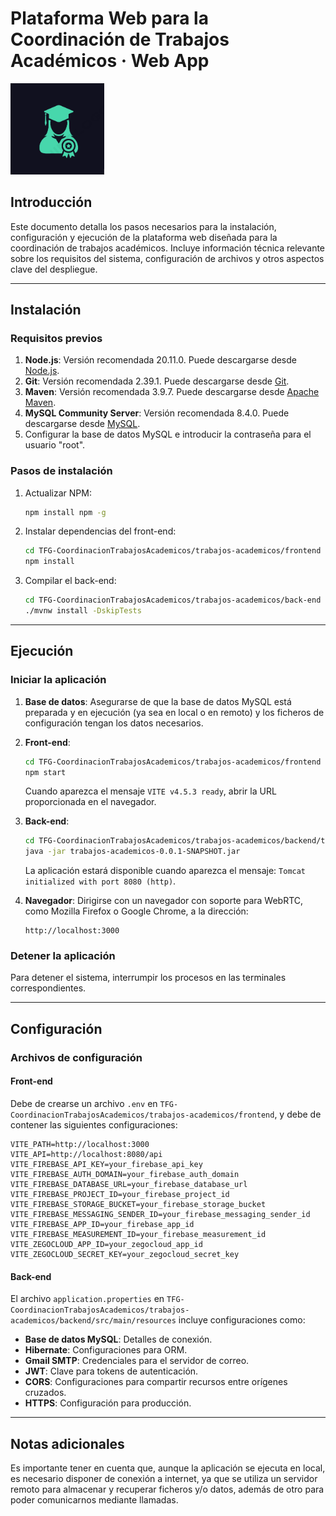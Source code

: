 # Plataforma Web para la Coordinación de Trabajos Académicos · Web App

<img src="https://github.com/miguelglez8/project-tfg/blob/main/frontend/public/logo.png" width="150">

## Introducción

Este documento detalla los pasos necesarios para la instalación, configuración y ejecución de la plataforma web diseñada para la coordinación de trabajos académicos. Incluye información técnica relevante sobre los requisitos del sistema, configuración de archivos y otros aspectos clave del despliegue.

---

## Instalación

### Requisitos previos

1. **Node.js**: Versión recomendada 20.11.0. Puede descargarse desde [Node.js](https://nodejs.org/).
2. **Git**: Versión recomendada 2.39.1. Puede descargarse desde [Git](https://git-scm.com/).
3. **Maven**: Versión recomendada 3.9.7. Puede descargarse desde [Apache Maven](https://maven.apache.org/).
4. **MySQL Community Server**: Versión recomendada 8.4.0. Puede descargarse desde [MySQL](https://dev.mysql.com/downloads/).
5. Configurar la base de datos MySQL e introducir la contraseña para el usuario "root".

### Pasos de instalación

1. Actualizar NPM:
   ```bash
   npm install npm -g
   ```
2. Instalar dependencias del front-end:
   ```bash
   cd TFG-CoordinacionTrabajosAcademicos/trabajos-academicos/frontend
   npm install
   ```
3. Compilar el back-end:
   ```bash
   cd TFG-CoordinacionTrabajosAcademicos/trabajos-academicos/back-end
   ./mvnw install -DskipTests
   ```

---

## Ejecución

### Iniciar la aplicación

1. **Base de datos**: Asegurarse de que la base de datos MySQL está preparada y en ejecución (ya sea en local o en remoto) y los ficheros de configuración tengan los datos necesarios.

2. **Front-end**:
   ```bash
   cd TFG-CoordinacionTrabajosAcademicos/trabajos-academicos/frontend
   npm start
   ```
   Cuando aparezca el mensaje `VITE v4.5.3 ready`, abrir la URL proporcionada en el navegador.

3. **Back-end**:
   ```bash
   cd TFG-CoordinacionTrabajosAcademicos/trabajos-academicos/backend/target
   java -jar trabajos-academicos-0.0.1-SNAPSHOT.jar
   ```
   La aplicación estará disponible cuando aparezca el mensaje: `Tomcat initialized with port 8080 (http)`.
4. **Navegador**:
   Dirigirse con un navegador con soporte para WebRTC, como Mozilla Firefox o Google Chrome, a la dirección:
   ```
   http://localhost:3000
   ```

### Detener la aplicación

Para detener el sistema, interrumpir los procesos en las terminales correspondientes.

---

## Configuración

### Archivos de configuración

#### Front-end
Debe de crearse un archivo `.env` en `TFG-CoordinacionTrabajosAcademicos/trabajos-academicos/frontend`, y debe de contener las siguientes configuraciones:

```env
VITE_PATH=http://localhost:3000
VITE_API=http://localhost:8080/api
VITE_FIREBASE_API_KEY=your_firebase_api_key
VITE_FIREBASE_AUTH_DOMAIN=your_firebase_auth_domain
VITE_FIREBASE_DATABASE_URL=your_firebase_database_url
VITE_FIREBASE_PROJECT_ID=your_firebase_project_id
VITE_FIREBASE_STORAGE_BUCKET=your_firebase_storage_bucket
VITE_FIREBASE_MESSAGING_SENDER_ID=your_firebase_messaging_sender_id
VITE_FIREBASE_APP_ID=your_firebase_app_id
VITE_FIREBASE_MEASUREMENT_ID=your_firebase_measurement_id
VITE_ZEGOCLOUD_APP_ID=your_zegocloud_app_id
VITE_ZEGOCLOUD_SECRET_KEY=your_zegocloud_secret_key
```

#### Back-end
El archivo `application.properties` en `TFG-CoordinacionTrabajosAcademicos/trabajos-academicos/backend/src/main/resources` incluye configuraciones como:

- **Base de datos MySQL**: Detalles de conexión.
- **Hibernate**: Configuraciones para ORM.
- **Gmail SMTP**: Credenciales para el servidor de correo.
- **JWT**: Clave para tokens de autenticación.
- **CORS**: Configuraciones para compartir recursos entre orígenes cruzados.
- **HTTPS**: Configuración para producción.

---

## Notas adicionales

Es importante tener en cuenta que, aunque la aplicación se ejecuta en local, es necesario disponer de conexión a internet, ya que se utiliza un servidor remoto para almacenar y recuperar ficheros y/o datos, además de otro para poder comunicarnos mediante llamadas.
